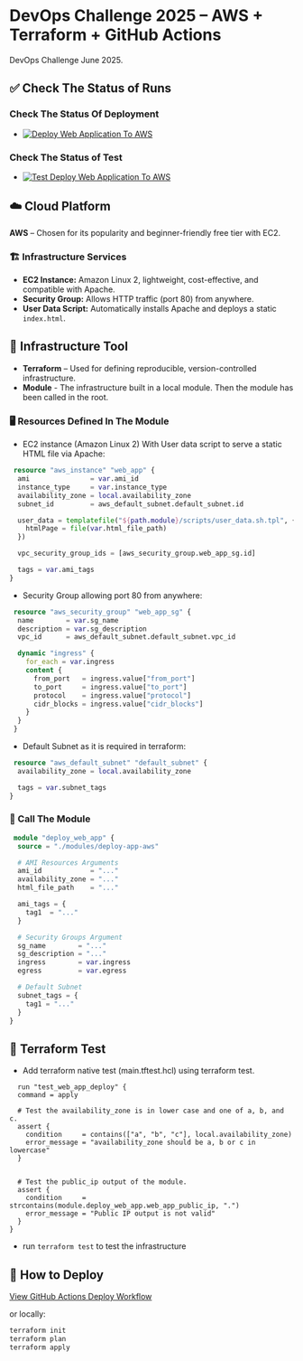 # DevOps Challenge 2025 – AWS + Terraform + GitHub Actions

DevOps Challenge June 2025.

## ✅ Check The Status of Runs

### Check The Status Of Deployment
- [![Deploy Web Application To AWS](https://github.com/Abadi11/devops-challenge-2025/actions/workflows/deploy-aws.yml/badge.svg?branch=main)](https://github.com/Abadi11/devops-challenge-2025/actions/workflows/deploy-aws.yml)

### Check The Status of Test
- [![Test Deploy Web Application To AWS](https://github.com/Abadi11/devops-challenge-2025/actions/workflows/test.yml/badge.svg?branch=main)](https://github.com/Abadi11/devops-challenge-2025/actions/workflows/test.yml)

## ☁️ Cloud Platform
**AWS** – Chosen for its popularity and beginner-friendly free tier with EC2.

### 🏗️ Infrastructure Services
- **EC2 Instance:** Amazon Linux 2, lightweight, cost-effective, and compatible with Apache.
- **Security Group:** Allows HTTP traffic (port 80) from anywhere.
- **User Data Script:** Automatically installs Apache and deploys a static `index.html`. 

## 🔧 Infrastructure Tool
- **Terraform** – Used for defining reproducible, version-controlled infrastructure.
- **Module** - The infrastructure built in a local module. Then the module has been called in the root.

### 🖥️ Resources Defined In The Module
- EC2 instance (Amazon Linux 2) With User data script to serve a static HTML file via Apache:

```terraform
 resource "aws_instance" "web_app" {
  ami               = var.ami_id
  instance_type     = var.instance_type
  availability_zone = local.availability_zone
  subnet_id         = aws_default_subnet.default_subnet.id

  user_data = templatefile("${path.module}/scripts/user_data.sh.tpl", {
    htmlPage = file(var.html_file_path)
  })

  vpc_security_group_ids = [aws_security_group.web_app_sg.id]

  tags = var.ami_tags
}

```
- Security Group allowing port 80 from anywhere:

```terraform
 resource "aws_security_group" "web_app_sg" {
  name        = var.sg_name
  description = var.sg_description
  vpc_id      = aws_default_subnet.default_subnet.vpc_id

  dynamic "ingress" {
    for_each = var.ingress
    content {
      from_port   = ingress.value["from_port"]
      to_port     = ingress.value["to_port"]
      protocol    = ingress.value["protocol"]
      cidr_blocks = ingress.value["cidr_blocks"]
    }
  }
 }

```
- Default Subnet as it is required in terraform:

```terraform
 resource "aws_default_subnet" "default_subnet" {
  availability_zone = local.availability_zone

  tags = var.subnet_tags
}
```

### 🤙 Call The Module

```terraform
 module "deploy_web_app" {
  source = "./modules/deploy-app-aws"

  # AMI Resources Arguments
  ami_id            = "..."
  availability_zone = "..."
  html_file_path    = "..."

  ami_tags = {
    tag1  = "..."
  }

  # Security Groups Argument
  sg_name        = "..."
  sg_description = "..."
  ingress        = var.ingress
  egress         = var.egress

  # Default Subnet
  subnet_tags = {
    tag1 = "..."
  }
}
```

## 🧪 Terraform Test

- Add terraform native test (main.tftest.hcl) using terraform test.

```hcl
  run "test_web_app_deploy" {
  command = apply

  # Test the availability_zone is in lower case and one of a, b, and c.
  assert {
    condition     = contains(["a", "b", "c"], local.availability_zone)
    error_message = "availability_zone should be a, b or c in lowercase"
  }


  # Test the public_ip output of the module.
  assert {
    condition     = strcontains(module.deploy_web_app.web_app_public_ip, ".")
    error_message = "Public IP output is not valid"
  }
}
```

- run `terraform test` to test the infrastructure

## 🚀 How to Deploy

[View GitHub Actions Deploy Workflow](.github/workflows/deploy-aws.yml)

or locally:

```bash
terraform init
terraform plan
terraform apply
```